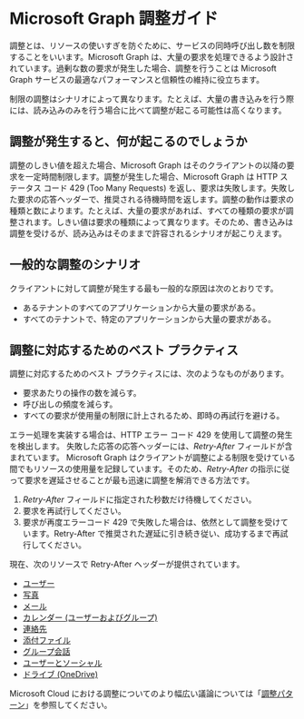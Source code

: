# <a name="microsoft-graph-throttling-guidance"></a>Microsoft Graph 調整ガイド


調整とは、リソースの使いすぎを防ぐために、サービスの同時呼び出し数を制限することをいいます。Microsoft Graph は、大量の要求を処理できるよう設計されています。過剰な数の要求が発生した場合、調整を行うことは Microsoft Graph サービスの最適なパフォーマンスと信頼性の維持に役立ちます。

制限の調整はシナリオによって異なります。たとえば、大量の書き込みを行う際には、読み込みのみを行う場合に比べて調整が起こる可能性は高くなります。

## <a name="what-happens-when-throttling-occurs"></a>調整が発生すると、何が起こるのでしょうか

調整のしきい値を超えた場合、Microsoft Graph はそのクライアントの以降の要求を一定時間制限します。調整が発生した場合、Microsoft Graph は HTTP ステータス コード 429 (Too Many Requests) を返し、要求は失敗します。失敗した要求の応答ヘッダーで、推奨される待機時間を返します。調整の動作は要求の種類と数によります。たとえば、大量の要求があれば、すべての種類の要求が調整されます。しきい値は要求の種類によって異なります。そのため、書き込みは調整を受けるが、読み込みはそのままで許容されるシナリオが起こりえます。 

## <a name="common-throttling-scenarios"></a>一般的な調整のシナリオ

クライアントに対して調整が発生する最も一般的な原因は次のとおりです。

* あるテナントのすべてのアプリケーションから大量の要求がある。
* すべてのテナントで、特定のアプリケーションから大量の要求がある。

## <a name="best-practices-to-handle-throttling"></a>調整に対応するためのベスト プラクティス

調整に対応するためのベスト プラクティスには、次のようなものがあります。

* 要求あたりの操作の数を減らす。
* 呼び出しの頻度を減らす。
* すべての要求が使用量の制限に計上されるため、即時の再試行を避ける。

エラー処理を実装する場合は、HTTP エラー コード 429 を使用して調整の発生を検出します。 失敗した応答の応答ヘッダーには、*Retry-After* フィールドが含まれています。 Microsoft Graph はクライアントが調整による制限を受けている間でもリソースの使用量を記録しています。そのため、*Retry-After* の指示に従って要求を遅延させることが最も迅速に調整を解消できる方法です。

1. *Retry-After* フィールドに指定された秒数だけ待機してください。
2. 要求を再試行してください。
3. 要求が再度エラーコード 429 で失敗した場合は、依然として調整を受けています。Retry-After で推奨された遅延に引き続き従い、成功するまで再試行してください。

現在、次のリソースで Retry-After ヘッダーが提供されています。
- [ユーザー](../api-reference/v1.0/resources/user.md)
- [写真](../api-reference/v1.0/resources/profilephoto.md)
- [メール](../api-reference/v1.0/resources/message.md)
- [カレンダー (ユーザーおよびグループ)](../api-reference/v1.0/resources/event.md)
- [連絡先](../api-reference/v1.0/resources/contact.md)
- [添付ファイル](../api-reference/v1.0/resources/attachment.md)
- [グループ会話](../api-reference/v1.0/resources/conversation.md)
- [ユーザーとソーシャル](../api-reference/beta/resources/social_overview.md)
- [ドライブ (OneDrive)](../api-reference/v1.0/resources/drive.md)

Microsoft Cloud における調整についてのより幅広い議論については「[調整パターン]((https://msdn.microsoft.com/ja-JP/library/office/dn589798.aspx))」を参照してください。
